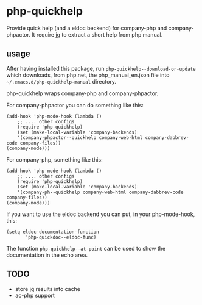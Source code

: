 # php-quickhelp

Provide quick help (and a eldoc beckend) for company-php and company-phpactor.
It require [jq](https://stedolan.github.io/jq/ "Jq cmd-line json processor") to extract a short help from php manual.

## usage

After having installed this package, run `php-quickhelp--download-or-update` which downloads, from php.net, the php_manual_en.json file into `~/.emacs.d/php-quickhelp-manual` directory.

php-quickhelp wraps company-php and company-phpactor.

For company-phpactor you can do something like this:

``` elisp
(add-hook 'php-mode-hook (lambda ()
    ;; .... other configs
    (require 'php-quickhelp)
    (set (make-local-variable 'company-backends)
    '(company-phpactor--quickhelp company-web-html company-dabbrev-code company-files))
(company-mode)))

```

For company-php, something like this:

``` elisp
(add-hook 'php-mode-hook (lambda ()
    ;; .... other configs
    (require 'php-quickhelp)
    (set (make-local-variable 'company-backends)
    '(company-ph--quickhelp company-web-html company-dabbrev-code company-files))
(company-mode)))

```

If you want to use the eldoc backend you can put, in your php-mode-hook, this:

``` elisp
(setq eldoc-documentation-function
       'php-quickdoc--eldoc-func)
```

The function `php-quickhelp--at-point` can be used to show the documentation in the echo area.

## TODO

- store jq results into cache
- ac-php support
